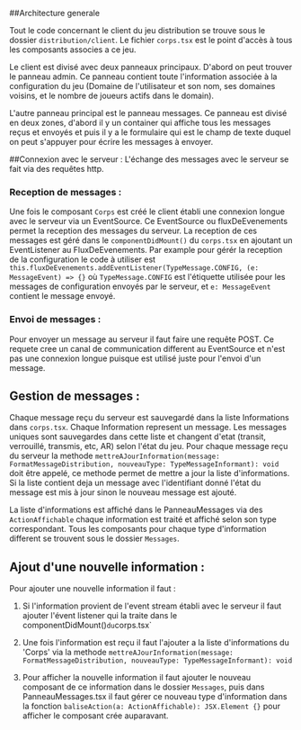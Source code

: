 ##Architecture generale

Tout le code concernant le client du jeu distribution se trouve sous le dossier `distribution/client`. Le fichier `corps.tsx` est le point d'accès à tous les composants associes a ce jeu. 

Le client est divisé avec deux panneaux principaux. D'abord on peut trouver le panneau admin. Ce panneau contient toute l'information associée à la configuration du jeu (Domaine de l'utilisateur et son nom, ses domaines voisins, et le nombre de joueurs actifs dans le domain). 

L'autre panneau principal est le panneau messages. Ce panneau est divisé en deux zones, d'abord il y un container qui affiche tous les messages reçus et envoyés et puis il y a le formulaire qui est le champ de texte duquel on peut s'appuyer pour écrire les messages à envoyer.

##Connexion avec le serveur :
L'échange des messages avec le serveur se fait via des requêtes http. 

### Reception de messages : 
Une fois le composant `Corps` est créé le client établi une connexion longue avec le serveur via un EventSource. Ce EventSource ou fluxDeEvenements permet la reception des messages du serveur. La reception de ces messages est géré dans le `componentDidMount()` du `corps.tsx` en ajoutant un EventListener au FluxDeEvenements. Par example pour gérér la reception de la configuration le code à utiliser est `this.fluxDeEvenements.addEventListener(TypeMessage.CONFIG, (e: MessageEvent) => {}` où `TypeMessage.CONFIG` est l'étiquette utilisée pour les messages de configuration envoyés par le serveur, et `e: MessageEvent` contient le message envoyé.

### Envoi de messages : 

Pour envoyer un message au serveur il faut faire une requête POST. Ce requete cree un canal de communication different au EventSource et n'est pas une connexion longue puisque est utilisé juste pour l'envoi d'un message. 


## Gestion de messages :

Chaque message reçu du serveur est sauvegardé dans la liste Informations dans `corps.tsx`. Chaque Information represent un message. Les messages uniques sont sauvegardes dans cette liste et changent d'etat (transit, verrouillé, transmis, etc, AR) selon l'état du jeu. Pour chaque message reçu du serveur la methode `mettreAJourInformation(message: FormatMessageDistribution, nouveauType: TypeMessageInformant): void` doit être appelé, ce methode permet de mettre a jour la liste d'informations. Si la liste contient deja un message avec l'identifiant donné l'état du message est mis à jour sinon le nouveau message est ajouté.

La liste d'informations est affiché dans le PanneauMessages via des `ActionAffichable` chaque information est traité et affiché selon son type correspondant. Tous les composants pour chaque type d'information different se trouvent sous le dossier `Messages`.

## Ajout d'une nouvelle information :

Pour ajouter une nouvelle information il faut :

1. Si l'information provient de l'event stream établi avec le serveur il faut ajouter l'évent listener qui la traite dans le componentDidMount()` du `corps.tsx`

2. Une fois l'information est reçu il faut l'ajouter a la liste d'informations du 'Corps' via la methode `mettreAJourInformation(message: FormatMessageDistribution, nouveauType: TypeMessageInformant): void`

3. Pour afficher la nouvelle information il faut ajouter le nouveau composant de ce information dans le dossier `Messages`, puis dans PanneauMessages.tsx il faut gérer ce nouveau type d'information dans la fonction `baliseAction(a: ActionAffichable): JSX.Element {}` pour afficher le composant crée auparavant. 